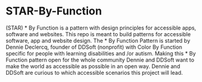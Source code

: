 # STAR-By-Function
(STAR) * By Function is a pattern with design principles for accessible apps, software and websites. This repo is meant to build patterns for accessible software, app and website design. The * By Function Pattern is started by Dennie Declercq, founder of DDSoft (nonprofit) with Color By Function specific for people with learning disabilities and  /or autism. Making this * By Function pattern open for the whole community Dennie and DDSoft want to make the world as accessible as possible in an open way. Dennie and DDSoft are curious to which accessible scenarios this project will lead.
